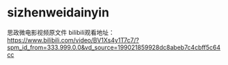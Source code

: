# sizhenweidainyin
思政微电影视频原文件
bilibili观看地址：https://www.bilibili.com/video/BV1Xs4y1T7c7/?spm_id_from=333.999.0.0&vd_source=199021859928dc8abeb7c4cbff5c64cc

